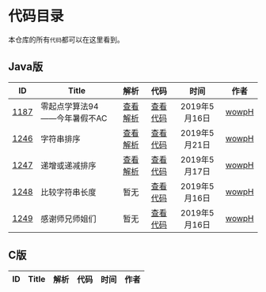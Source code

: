 # 代码目录

本仓库的所有`代码`都可以在这里看到。

## Java版

|                            ID                            |            Title             |                                解析                                |                        代码                        |     时间      |               作者                |
|:--------------------------------------------------------:|------------------------------|:------------------------------------------------------------------:|:--------------------------------------------------:|:-------------:|:---------------------------------:|
| [1187](http://acm.wust.edu.cn/problem.php?id=1187&soj=0) | 零起点学算法94——今年暑假不AC | [查看解析](https://blog.csdn.net/pfdvnah/article/details/88859428) | [查看代码](Java版/1100~1199/1187今年暑假不AC.md)   | 2019年5月16日 | [wowpH](https://github.com/wowpH) |
| [1246](http://acm.wust.edu.cn/problem.php?id=1246&soj=0) | 字符串排序                   | [查看解析](https://blog.csdn.net/pfdvnah/article/details/90051981) | [查看代码](Java版/1200~1299/1246:字符串排序.md)    | 2019年5月21日 | [wowpH](https://github.com/wowpH) |
| [1247](http://acm.wust.edu.cn/problem.php?id=1247&soj=0) | 递增或递减排序               | [查看解析](https://blog.csdn.net/pfdvnah/article/details/90074704) | [查看代码](Java版/1200~1299/1247递增或递减排序.md) | 2019年5月17日 | [wowpH](https://github.com/wowpH) |
| [1248](http://acm.wust.edu.cn/problem.php?id=1248&soj=0) | 比较字符串长度               | 暂无                                                               | [查看代码](Java版/1200~1299/1248比较字符串长度.md) | 2019年5月16日 | [wowpH](https://github.com/wowpH) |
| [1249](http://acm.wust.edu.cn/problem.php?id=1249&soj=0) | 感谢师兄师姐们               | 暂无                                                               | [查看代码](Java版/1200~1299/1249感谢师兄师姐们.md) | 2019年5月16日 | [wowpH](https://github.com/wowpH) |

## C版

|                            ID                            |            Title             |                                解析                                |                        代码                        |     时间      |               作者                |
|:--------------------------------------------------------:|------------------------------|:------------------------------------------------------------------:|:--------------------------------------------------:|:-------------:|:---------------------------------:|
